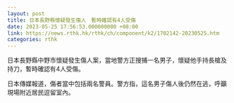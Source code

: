 ```yaml
---
layout: post
title: 日本長野縣懷疑發生傷人　暫時確認有4人受傷
date: 2023-05-25 17:56:53.000000000 +08:00
link: https://news.rthk.hk/rthk/ch/component/k2/1702142-20230525.htm
categories: rthk
---
```


日本長野縣中野市懷疑發生傷人案，當地警方正搜捕一名男子，懷疑他手持長槍及持刀，暫時確認有4人受傷。

日本傳媒報道，傷者當中包括兩名警員。警方指，這名男子傷人後仍然在逃，呼籲現場附近居民逗留室內。
